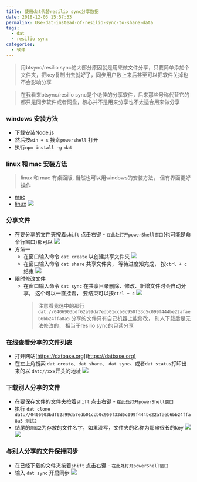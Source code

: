 ```yaml
---
title: 使用dat代替resilio sync分享数据
date: 2018-12-03 15:57:33
permalink: Use-dat-instead-of-resilio-sync-to-share-data
tags:
  - dat
  - resilio sync
categories:
  - 软件
---
```

>用btsync/resilio sync绝大部分原因就是用来做文件分享，只要简单添加个文件夹，把key复制出去就好了，同步用户数上来后甚至可以把软件关掉也不会影响分享

>在我看来btsync/resilio sync是个绝佳的分享软件，后来那些号称代替它的都只是同步软件或者网盘，核心并不是用来分享也不太适合用来做分享

### windows 安装方法
- 下载安装[Node.js](http://nodejs.cn/download/)
- 然后按`win + s` 搜索`powershell` 打开
- 执行`npm install -g dat`

### linux 和 mac 安装方法
>linux 和 mac 有桌面版, 当然也可以用windows的安装方法， 但有界面更好操作
- [mac](https://github.com/dat-land/dat-desktop/releases/download/v2.0.0/dat-desktop-2.0.0.dmg)
- [linux](https://github.com/dat-land/dat-desktop/releases/download/v2.0.0/dat-desktop-2.0.0-x86_64.AppImage)
![](https://dl.ystyle.top/images/2018-11/screenshot.png)

### 分享文件
- 在要分享的文件夹按着`shift` 点击右键 - `在此处打开powerShell窗口`(也可能是命令行窗口)都可以
  ![](https://dl.ystyle.top/images/2018-12/explorer_2018-12-04_10-21-44.png)
- 方法一
  - 在窗口输入命令 `dat create` 以创建共享文件夹
  ![](https://dl.ystyle.top/images/2018-12/powershell_2018-12-04_10-27-04.png)
  - 在窗口输入命令 `dat share` 共享文件夹， 等待进度知完成， 按`ctrl + c` 结束
  ![](https://dl.ystyle.top/images/2018-12/powershell_2018-12-04_10-27-59.png)
- 限时修改文件
  - 在窗口输入命令 `dat sync` 在共享目录删除、修改、新增文件时会自动分享， 这个可以一直挂着， 要结束可以按`ctrl + c`
  ![](https://dl.ystyle.top/images/2018-12/powershell_2018-12-04_10-28-39.png)
    >注意看我选中的那行 `dat://0406903bdf62a99da7edb01ccb0c950f33d5c099f444be22afaeb6bb24ffa8a5`
    >分享的文件只有自己机器上能修改， 别人下载后是无法修改的， 相当于resilio sync的只读分享

### 在线查看分享的文件列表
- 打开网站[https://datbase.org](https://datbase.org)
- 在左上角搜索 `dat create`、`dat share`、 `dat sync`、或者`dat status`打印出来的以 `dat://xxx`开头的地址
  ![](https://dl.ystyle.top/images/2018-12/chrome_2018-12-04_10-30-08.png)

### 下载别人分享的文件
- 在要保存文件的文件夹按着`shift` 点击右键 - `在此处打开powerShell窗口`
- 执行 `dat clone dat://0406903bdf62a99da7edb01ccb0c950f33d5c099f444be22afaeb6bb24ffa8a5 测试2`
- 结尾的`测试2`为存放的文件名字，如果没写，文件夹的名称为那串很长的key
  ![](https://dl.ystyle.top/images/2018-12/powershell_2018-12-04_10-36-59.png)
  ![](https://dl.ystyle.top/images/2018-12/explorer_2018-12-04_10-38-02.png)

### 与别人分享的文件保持同步
- 在已经下载的文件夹按着`shift` 点击右键 - `在此处打开powerShell窗口`
- 输入 `dat sync` 开启同步
![](https://dl.ystyle.top/images/2018-12/powershell_2018-12-04_10-40-34.png)
